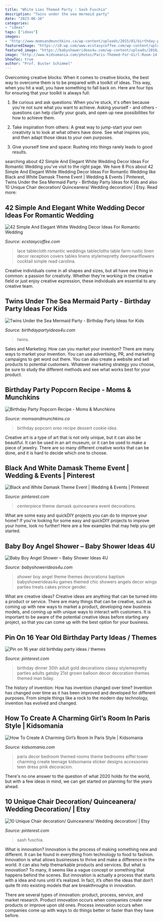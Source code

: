 ```yaml
---
title: "White Lies Themed Party : Sash Fuschia"
description: "Twins under the sea mermaid party"
date: "2023-06-26"
categories:
- "ideas"
tags: ["ideas"]
images:
- "http://www.momsandmunchkins.ca/wp-content/uploads/2015/01/birthday-party-popcorn-1.jpg"
featuredImage: "https://i0.wp.com/www.ecstasycoffee.com/wp-content/uploads/2016/11/Gilded-lace-wedding-tablecloth.jpg?resize=400%2C600"
featured_image: "https://babyshowerideas4u.com/wp-content/uploads/2016/09/Baby-Boy-Angel-Shower-Treats-600x800.jpg"
image: "http://www.kidsomania.com/photos/Paris-Themed-For-Girl-Room-14.jpg"
ShowToc: true
author: "Prof. Buster Schimmel"
---
```



Overcoming creative blocks:
When it comes to creative blocks, the best way to overcome them is to be prepared with a toolkit of ideas. This way, when you hit a wall, you have something to fall back on. Here are four tips for ensuring that your toolkit is always full:
1. Be curious and ask questions: When you're stuck, it's often because you're not sure what you want to achieve. Asking yourself - and others - questions can help clarify your goals, and open up new possibilities for how to achieve them.

2. Take inspiration from others: A great way to jump-start your own creativity is to look at what others have done. See what inspires you, and then adapt those ideas to your own purposes.

3. Give yourself time and space: Rushing into things rarely leads to good results.

	

		
searching about 42 Simple And Elegant White Wedding Decor Ideas For Romantic Wedding you've visit to the right page. We have 8 Pics about 42 Simple And Elegant White Wedding Decor Ideas For Romantic Wedding like Black and White Damask Theme Event | Wedding &amp; Events | Pinterest, Twins Under the Sea Mermaid Party - Birthday Party Ideas for Kids and also 10 Unique Chair decoration/ Quinceanera/ Wedding decoration/ | Etsy. Read more:
		
    
## 42 Simple And Elegant White Wedding Decor Ideas For Romantic Wedding

<img loading=lazy src="https://i0.wp.com/www.ecstasycoffee.com/wp-content/uploads/2016/11/Gilded-lace-wedding-tablecloth.jpg?resize=400%2C600" onerror="this.onerror=null;this.src='https://tse1.mm.bing.net/th?id=OIP.JTsiAP97tizwSI9aR2nrZwHaLH&amp;pid=15.1';" alt="42 Simple And Elegant White Wedding Decor Ideas For Romantic Wedding">

_Source: ecstasycoffee.com_

>lace tablecloth romantic weddings tablecloths table farm rustic linen decor reception covers tables linens stylemepretty deerpearlflowers cocktail simple read carolina. 

	

Creative individuals come in all shapes and sizes, but all have one thing in common: a passion for creativity. Whether they're working in the creative field or just enjoy creative expression, these individuals are essential to any creative team.

    
## Twins Under The Sea Mermaid Party - Birthday Party Ideas For Kids

<img loading=lazy src="https://birthdaypartyideas4u.com/wp-content/uploads/2016/11/Twins-Under-the-Sea-Mermaid-Birthday-Party-Pink-Cake.jpeg" onerror="this.onerror=null;this.src='https://tse3.mm.bing.net/th?id=OIP.UWvbSvNpS7qWcX0rxXItuQHaJ4&amp;pid=15.1';" alt="Twins Under the Sea Mermaid Party - Birthday Party Ideas for Kids">

_Source: birthdaypartyideas4u.com_

>twins. 

	

Sales and Marketing: How can you market your invention?
There are many ways to market your invention. You can use advertising, PR, and marketing campaigns to get word out there. You can also create a website and sell products to potential customers. Whatever marketing strategy you choose, be sure to study the different methods and see what works best for your product.

    
## Birthday Party Popcorn Recipe - Moms &amp; Munchkins

<img loading=lazy src="http://www.momsandmunchkins.ca/wp-content/uploads/2015/01/birthday-party-popcorn-1.jpg" onerror="this.onerror=null;this.src='https://tse1.mm.bing.net/th?id=OIP.nPu_VVU6bFgKfUdWGkd_GAHaLH&amp;pid=15.1';" alt="Birthday Party Popcorn Recipe - Moms &amp; Munchkins">

_Source: momsandmunchkins.ca_

>birthday popcorn oreo recipe dessert cookie idea. 

	

Creative art is a type of art that is not only unique, but it can also be beautiful. It can be used in an art museum, or it can be used to make a piece of jewelry. There are so many different creative works that can be done, and it is hard to decide which one to choose.

    
## Black And White Damask Theme Event | Wedding &amp; Events | Pinterest

<img loading=lazy src="https://i.pinimg.com/736x/97/a4/ac/97a4ac85c2380c46011a10e9fd9a8a1a--bling-centerpiece-centerpieces.jpg?b=t" onerror="this.onerror=null;this.src='https://tse4.mm.bing.net/th?id=OIP.issV3WT5URS3XELa0Rp4tQAAAA&amp;pid=15.1';" alt="Black and White Damask Theme Event | Wedding &amp; Events | Pinterest">

_Source: pinterest.com_

>centerpiece theme damask quinceanera event decorations. 

	

What are some easy and quickDIY projects you can do to improve your home?
If you're looking for some easy and quickDIY projects to improve your home, look no further! Here are a few examples that may help you get started.

    
## Baby Boy Angel Shower – Baby Shower Ideas 4U

<img loading=lazy src="https://babyshowerideas4u.com/wp-content/uploads/2016/09/Baby-Boy-Angel-Shower-Treats-600x800.jpg" onerror="this.onerror=null;this.src='https://tse4.mm.bing.net/th?id=OIP.5BoCeAjiq2qLMtQk7wpzRAHaJ4&amp;pid=15.1';" alt="Baby Boy Angel Shower – Baby Shower Ideas 4U">

_Source: babyshowerideas4u.com_

>shower boy angel theme themes decorations baptism babyshowerideas4u games themed chic showers angels decor wings parties treats cakes prince gender. 

	

What are creative ideas?
Creative ideas are anything that can be turned into a product or service. There are many things that can be creative, such as coming up with new ways to market a product, developing new business models, and coming up with unique ways to interact with customers. It is important to be aware of the potential creative ideas before starting any project, so that you can come up with the best option for your business.

    
## Pin On 16 Year Old Birthday Party Ideas / Themes

<img loading=lazy src="https://i.pinimg.com/736x/01/54/2a/01542a3ef6665aef87021d2bcf135800--adult-birthday-party-th-birthday-parties.jpg" onerror="this.onerror=null;this.src='https://tse4.mm.bing.net/th?id=OIP.2KkyWdpEM59v-ev1KI87QQHaLH&amp;pid=15.1';" alt="Pin on 16 year old birthday party ideas / themes">

_Source: pinterest.com_

>birthday dinner 30th adult gold decorations classy stylemepretty parties adults gatsby 21st grown balloon decor decoration themes themed man bday. 

	

The history of invention: How has invention changed over time?
Invention has changed over time as it has been improved and developed for different purposes. From simple things like a rock to the modern day technology, invention has evolved and changed.

    
## How To Create A Charming Girl’s Room In Paris Style | Kidsomania

<img loading=lazy src="http://www.kidsomania.com/photos/Paris-Themed-For-Girl-Room-14.jpg" onerror="this.onerror=null;this.src='https://tse4.mm.bing.net/th?id=OIP.c8UQy4DSUqQEHxBdiwkiNgHaLL&amp;pid=15.1';" alt="How To Create A Charming Girl’s Room In Paris Style | Kidsomania">

_Source: kidsomania.com_

>paris decor bedroom themed rooms theme bedrooms eiffel tower charming create teenage kidsomania sticker designs accessories teen dress pink decoracion. 

	

There's no one answer to the question of what 2020 holds for the world, but with a few ideas in mind, we can get started on planning for the years ahead. 

    
## 10 Unique Chair Decoration/ Quinceanera/ Wedding Decoration/ | Etsy

<img loading=lazy src="https://i.pinimg.com/736x/20/34/db/2034db94b73c2d148e9fbef6441af265.jpg" onerror="this.onerror=null;this.src='https://tse2.mm.bing.net/th?id=OIP.YbcPA6V3HCQBL1YNz_kvBgHaHa&amp;pid=15.1';" alt="10 Unique Chair decoration/ Quinceanera/ Wedding decoration/ | Etsy">

_Source: pinterest.com_

>sash fuschia. 

	

What is innovation?
Innovation is the process of making something new and different. It can be found in everything from technology to food to fashion. Innovation is what allows businesses to thrive and make a difference in the world. It can also help themarkable products and services.
But what is innovation? To many, it seems like a vague concept or something that happens behind the scenes. But innovation is actually a process that starts with a idea and runs until it’s realized. In fact, it’s often the ideas that don’t quite fit into existing models that are breakthroughs in innovation.

There are several types of innovation: product, process, service, and market research. Product innovation occurs when companies create new products or improve upon old ones. Process innovation occurs when companies come up with ways to do things better or faster than they have before.

